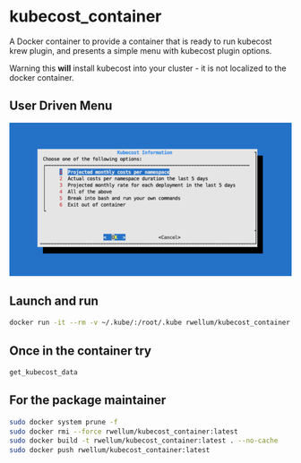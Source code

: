 # kubecost_container

A Docker container to provide a container that is ready to run kubecost krew
plugin, and presents a simple menu with kubecost plugin options.

Warning this **will** install kubecost into your cluster - it is not localized
to the docker container.

## User Driven Menu

![Alt text](./menu.png?raw=true "Menu")

## Launch and run

```bash
docker run -it --rm -v ~/.kube/:/root/.kube rwellum/kubecost_container:latest
```

## Once in the container try

```bash
get_kubecost_data
```

## For the package maintainer

```bash
sudo docker system prune -f
sudo docker rmi --force rwellum/kubecost_container:latest
sudo docker build -t rwellum/kubecost_container:latest . --no-cache
sudo docker push rwellum/kubecost_container:latest
```
